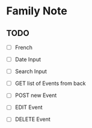 # Family Note

## TODO

- [ ] French
- [ ] Date Input
- [ ] Search Input
- [ ] GET list of Events from back
- [ ] POST new Event
- [ ] EDIT Event
- [ ] DELETE Event

